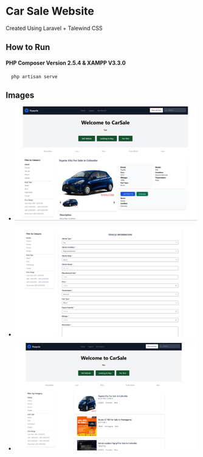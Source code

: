 
# Car Sale Website 

Created Using Laravel + Talewind CSS


## How to Run

#### PHP Composer Version 2.5.4 & XAMPP V3.3.0

```http
  php artisan serve
```


## Images

- ![alt text](https://github.com/PercyGFX/Classified-PHP/blob/main/classified-php/ghimages/1.png?raw=true)

- ![alt text](https://github.com/PercyGFX/Classified-PHP/blob/main/classified-php/ghimages/2.png?raw=true)

- ![alt text](https://github.com/PercyGFX/Classified-PHP/blob/main/classified-php/ghimages/3.png?raw=true)



